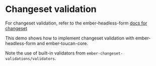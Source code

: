 # Changeset validation

For changeset validation, refer to the ember-headless-form [docs for changeset](https://ember-headless-form.pages.dev/docs/validation/ember-changeset)

This demo shows how to implement changeset validation with ember-headless-form and ember-toucan-core.

Note the use of built-in validators from `ember-changeset-validations/validators`.

